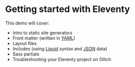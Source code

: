# Getting started with Eleventy
This demo will cover:
- Intro to static site generators
- Front matter (written in [YAML](https://learnxinyminutes.com/docs/yaml/))
- Layout files
- Includes (using [Liquid](https://shopify.github.io/liquid/) syntax and [JSON](https://developer.mozilla.org/en-US/docs/Learn/JavaScript/Objects/JSON) data)
- Sass partials
- Troubleshooting your Eleventy project on Glitch


